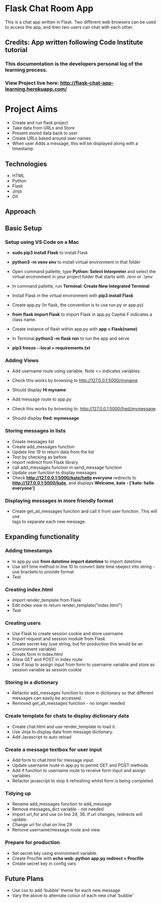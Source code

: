 # Flask Chat Room App
This is a chat app written in Flask.
Two different web browsers can be used to access the app, and then two users can chat with each other.

## Credits: App written following Code Institute tutorial
### This documentation is the developers personal log of the learning process.

### View Project live here: http://flask-chat-app-learning.herokuapp.com/

# Project Aims
* Create and run flask project
* Take data from URLs and Store
* Present stored data back to user
* Create URLs based around user names
* When user Adds a message, this will be displayed along with a timestamp

## Technologies
* HTML
* Python
* Flask
* Jinja
* Git

## Approach

## Basic Setup

### Setup using VS Code on a Mac
* **sudo pip3 install Flask** to install Flask
* **python3 -m venv env** to install virtual environment in that folder
* Open command pallette, type **Python: Select Interpreter** and select the virtual environment in your project folder that starts with ./env or .\env
* In command pallette, run **Terminal: Create New Integrated Terminal**
* Install Flask in the virtual environment with **pip3 install Flask**
* Create app.py (In flask, the convention is to use run.py or app.py)
* **from flask import Flask** to import Flask in app.py Capital F indicates a class name.
* Create instance of flash within app.py with **app = Flask(name)**
* In Terminal **python3 -m flask run** to run the app and serve

* **pip3 freeze --local > requirements.txt** 

### Adding Views
* Add username route using variable. Note <> indicates variables.
* Check this works by browsing to http://127.0.0.1:5000/myname
* Should display **Hi myname**

* Add message route to app.py
* Check this works by browsing to: http://127.0.0.1:5000/fred/mymessage
* Should display **fred: mymessage**

### Storing messages in lists
* Create messages list
* Create add_messages function
* Update line 19 to return data from the list
* Test by checking as before
* import redirect from Flask library
* call add_messages function in send_message function
* Update user function to display messages
* Check **http://127.0.0.1:5000/kate/hello everyone** redirects to **http://127.0.0.1:5000/kate**, and displays **Welcome, kate - ['kate: hello everyone']**

### Displaying messages in more friendly format
* Create get_all_messages function and call it from user function. This will use <br> tags to separate each new message.

## Expanding functionality

### Adding timestamps
* In app.py use **from datetime import datetime** to import datetime
* Use strf time method in line 10 to convert date time obeject into string - use brackets to provide format
* Test

### Creating index.html
* import render_template from Flask
* Edit index view to return render_template("index.html")
* Test

### Creating users
* Use Flask to create session cookie and store username
* Import request and session module from Flask
* Create secret key (use string, but for production this would be an environment variable)
* Create form in index.html
* Allow GET and POST in index route
* Use if loop to assign input from form to username variable and store as session variable as session cookie

### Storing in a dictionary
* Refactor add_messages function to store in dictionary so that different messages can easily be accessed.
* Removed get_all_messages function - no longer needed

### Create template for chats to display dictionary data
* Create chat.html and use render_template to load it.
* Use Jinja to display data from message dictionary.
* Add Javascript to auto reload

### Create a message textbox for user input
* Add form to chat.html for message input.
* Update username route in app.py to permit GET and POST methods
* Add if function to username route to receive form input and assign variables
* Refactor javascript to stop it refreshing whilst form is being completed.

### Tidying up
* Rename add_messages function to add_message
* Remove messages_dict variable - not needed
* Import url_for and use on line 24, 36. If url changes, redirects will update.
* Change url for chat on line 29
* Remove username/message route and view

### Prepare for production
* Set secret key using environment variable.
* Create Procfile with **echo web: python app.py redirect > Procfile**
* Create secret key in config vars

## Future Plans
* Use css to add 'bubble' theme for each new message
* Vary the above to alternate colour of each new chat 'bubble'
